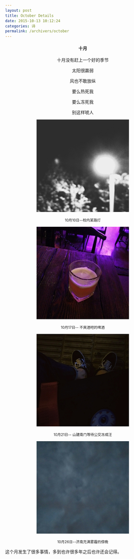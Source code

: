 ```yaml
---
layout: post
title: October Details
date: 2015-10-13 10:12:24
categories: 诗
permalink: /archivers/october
---
```

<h4 align="center">十月</h4>
<p align="center">十月没有赶上一个好的季节</p>
<p align="center">太阳很羸弱</p>
<p align="center">风也不敢放纵</p>
<p align="center">要么热死我</p>
<p align="center">要么冻死我</p>
<p align="center">别这样唬人</p>
<p align="center"><img src="/img/oc1.jpg" width="300" height="300"></p>
<p align="center"><small>10月10日--校内某路灯</small></p>
<p align="center"><img src="/img/oc2.jpg" width="300" height="300"></p>
<p align="center"><small>10月17日--
不爽酒吧的啤酒</small></p>
<p align="center"><img src="/img/oc3.jpg" width="300" height="300"></p>
<p align="center"><small>10月21日--
山建南门等待公交冻成汪</small></p>
<p align="center"><img src="/img/oc4.jpg" width="300" height="300"></p>
<p align="center"><small>10月26日--济南充满雾霾的傍晚</small></p>
<p>这个月发生了很多事情，多到也许很多年之后也许还会记得。</p>

